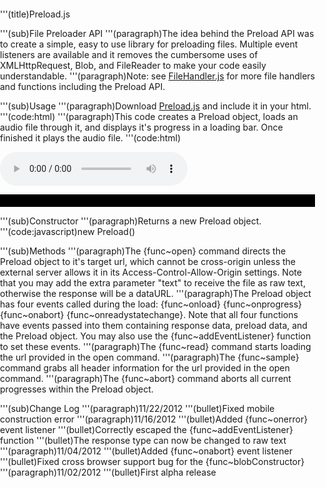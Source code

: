 '''(title)Preload.js

'''(sub)File Preloader API
'''(paragraph)The idea behind the Preload API was to create a simple, easy to use library for preloading files. Multiple event listeners are available and it removes the cumbersome uses of XMLHttpRequest, Blob, and FileReader to make your code easily understandable.
'''(paragraph)Note: see [FileHandler.js](./FileHandler.md) for more file handlers and functions including the Preload API.

'''(sub)Usage
'''(paragraph)Download [Preload.js](./Preload.js) and include it in your html.
'''(code:html)<script src='js/Preload.js'></script>
'''(paragraph)This code creates a Preload object, loads an audio file through it, and displays it's progress in a loading bar. Once finished it plays the audio file.
'''(code:html)<style>
	body{
		margin:0px;
		padding:0px;
	}
	#meter{
		height:20px;
		background:black;
	}
</style>

<audio id='player' src='' controls='true'></audio>
<div id='meter'></div>

<script>

	var loader = new Preload();
	
	loader.onload = function(event){
		document.getElementById('meter').style.width = '100%';
		document.getElementById('player').setAttribute('src',event.response);
		document.getElementById('player').play();
	};
	loader.onprogress = function(event){
		document.getElementById('meter').style.width = event.progress*100+'%';
	};

	loader.open('audioFile.mp3');
	loader.read();

</script>

'''(sub)Constructor
'''(paragraph)Returns a new Preload object.
'''(code:javascript)new Preload()

'''(sub)Methods
'''(paragraph)The {func~open} command directs the Preload object to it's target url, which cannot be cross-origin unless the external server allows it in its Access-Control-Allow-Origin settings. Note that you may add the extra parameter "text" to receive the file as raw text, otherwise the response will be a dataURL.
'''(paragraph)The Preload object has four events called during the load: {func~onload} {func~onprogress} {func~onabort} {func~onreadystatechange}. Note that all four functions have events passed into them containing response data, preload data, and the Preload object. You may also use the {func~addEventListener} function to set these events.
'''(paragraph)The {func~read} command starts loading the url provided in the open command.
'''(paragraph)The {func~sample} command grabs all header information for the url provided in the open command.
'''(paragraph)The {func~abort} command aborts all current progresses within the Preload object.

'''(sub)Change Log
'''(paragraph)11/22/2012
'''(bullet)Fixed mobile construction error
'''(paragraph)11/16/2012
'''(bullet)Added {func~onerror} event listener
'''(bullet)Correctly escaped the {func~addEventListener} function
'''(bullet)The response type can now be changed to raw text
'''(paragraph)11/04/2012
'''(bullet)Added {func~onabort} event listener
'''(bullet)Fixed cross browser support bug for the {func~blobConstructor}
'''(paragraph)11/02/2012
'''(bullet)First alpha release
